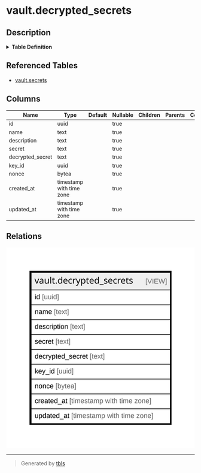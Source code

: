 # vault.decrypted_secrets

## Description

<details>
<summary><strong>Table Definition</strong></summary>

```sql
CREATE VIEW decrypted_secrets AS (
 SELECT secrets.id,
    secrets.name,
    secrets.description,
    secrets.secret,
        CASE
            WHEN (secrets.secret IS NULL) THEN NULL::text
            ELSE
            CASE
                WHEN (secrets.key_id IS NULL) THEN NULL::text
                ELSE convert_from(pgsodium.crypto_aead_det_decrypt(decode(secrets.secret, 'base64'::text), convert_to(((((secrets.id)::text || secrets.description) || (secrets.created_at)::text) || (secrets.updated_at)::text), 'utf8'::name), secrets.key_id, secrets.nonce), 'utf8'::name)
            END
        END AS decrypted_secret,
    secrets.key_id,
    secrets.nonce,
    secrets.created_at,
    secrets.updated_at
   FROM vault.secrets
)
```

</details>

## Referenced Tables

- [vault.secrets](vault.secrets.md)

## Columns

| Name | Type | Default | Nullable | Children | Parents | Comment |
| ---- | ---- | ------- | -------- | -------- | ------- | ------- |
| id | uuid |  | true |  |  |  |
| name | text |  | true |  |  |  |
| description | text |  | true |  |  |  |
| secret | text |  | true |  |  |  |
| decrypted_secret | text |  | true |  |  |  |
| key_id | uuid |  | true |  |  |  |
| nonce | bytea |  | true |  |  |  |
| created_at | timestamp with time zone |  | true |  |  |  |
| updated_at | timestamp with time zone |  | true |  |  |  |

## Relations

![er](vault.decrypted_secrets.svg)

---

> Generated by [tbls](https://github.com/k1LoW/tbls)
